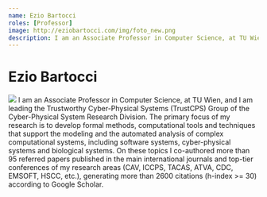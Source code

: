 ```yaml
---
name: Ezio Bartocci
roles: [Professor]
image: http://eziobartocci.com/img/foto_new.png
description: I am an Associate Professor in Computer Science, at TU Wien, and I am leading the TrustCPS Group.
---
```


# Ezio Bartocci

<img class="main-image" src="http://www.eziobartocci.com/img/foto_new.png"/>
I am an Associate Professor in Computer Science, at TU Wien, and I am leading the Trustworthy Cyber-Physical Systems
(TrustCPS) Group of the Cyber-Physical System Research Division. The primary focus of my research is to develop
formal methods, computational tools and techniques that support the modeling and the automated analysis of
complex computational systems, including software systems, cyber-physical systems and biological systems.
On these topics I co-authored more than 95 referred papers published in the main international journals and
top-tier conferences of my research areas (CAV, ICCPS, TACAS, ATVA, CDC, EMSOFT, HSCC, etc.), generating more
than 2600 citations (h-index >= 30) according to Google Scholar.